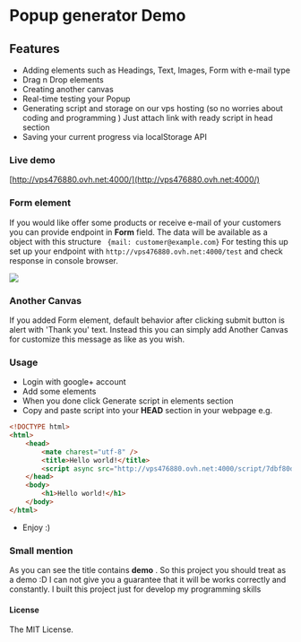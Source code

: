 # Popup generator Demo

## Features
- Adding elements such as Headings, Text, Images, Form with e-mail type
- Drag n Drop elements
- Creating another canvas
- Real-time testing your Popup
- Generating script and storage on our vps hosting
 (so no worries about coding and programming )
 Just attach link with ready script in head section
- Saving your current progress via localStorage API

### Live demo
[http://vps476880.ovh.net:4000/](http://vps476880.ovh.net:4000/)

### Form element
If you would like offer some products or receive e-mail of your customers you can provide endpoint in **Form** field. 
The data will be available as a object with this structure ` {mail: customer@example.com}`
For testing this up set up your endpoint with `http://vps476880.ovh.net:4000/test` and check response in console browser.

[![](https://iv.pl/images/80054974847721630161.png)](https://iv.pl/images/80054974847721630161.png)

### Another Canvas

If you added Form element, default behavior after clicking submit button is alert with 'Thank you' text. Instead this you can simply add Another Canvas for customize this message as like as you wish.

### Usage
- Login with google+ account
- Add some elements
- When you done click Generate script in elements section
- Copy and paste script into your **HEAD** section in your webpage
e.g. 
```html
<!DOCTYPE html>
<html>
    <head>
        <mate charest="utf-8" />
        <title>Hello world!</title>
		<script async src="http://vps476880.ovh.net:4000/script/7dbf80dfff9e"></script>
    </head>
    <body>
        <h1>Hello world!</h1>
    </body>
</html>
```
- Enjoy :)


### Small mention
As you can see the title contains **demo** .  So this project you should treat as a demo :D 
I can not give you a guarantee that it will be works correctly and constantly. I built this project just for develop my programming skills


#### License
The MIT License.
